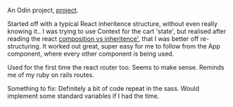 An Odin project, <a href='https://www.theodinproject.com/paths/full-stack-ruby-on-rails/courses/javascript/lessons/shopping-cart'>project</a>.

Started off with a typical React inheritence structure, without even really knowing it.. I was trying to use Context for the cart 'state', but realised after reading the react <a href='https://reactjs.org/docs/composition-vs-inheritance.html'>composition vs inheritence'</a>, that I was better off re-structuring. It worked out great, super easy for me to follow from the App component, where every other component is being used.

Used for the first time the react router too. Seems to make sense. Reminds me of my ruby on rails routes.

Something to fix: Definitely a bit of code repeat in the sass. Would implement some standard variables if I had the time.
